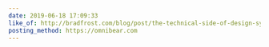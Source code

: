 ```yaml
---
date: 2019-06-18 17:09:33
like_of: http://bradfrost.com/blog/post/the-technical-side-of-design-systems-at-css-day-in-amsterdam/
posting_method: https://omnibear.com
---
```

